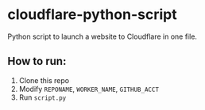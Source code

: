 # cloudflare-python-script
Python script to launch a website to Cloudflare in one file.

## How to run:
1. Clone this repo
2. Modify `REPONAME`, `WORKER_NAME`, `GITHUB_ACCT`
3. Run `script.py`
